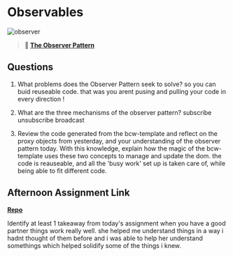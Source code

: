 # Observables

![observer](https://bcw.blob.core.windows.net/public/img/journals/8014045611652045)

> **📖 [The Observer Pattern](https://codeworksacademy.com/fs-student-guide/resources/wk3/04-Observer-Pattern)**

## Questions

1. What problems does the Observer Pattern seek to solve?
so you can buid reuseable code. that was you arent pusing and pulling your code in every direction !

2. What are the three mechanisms of the observer pattern?
subscribe unsubscribe broadcast

3. Review the code generated from the bcw-template and reflect on the proxy objects from yesterday, and your understanding of the observer pattern today. With this knowledge, explain how the magic of the bcw-template uses these two concepts to manage and update the dom.
the code is reauseable, and all the 'busy work' set up is taken care of, while being able to fit different code.
## Afternoon Assignment Link

**[Repo](https://github.com/hannahprather/sportsStore)**

Identify at least 1 takeaway from today's assignment
when you have a good partner things work really well. she helped me understand things in a way i hadnt thought of them before and i was able to help her understand somethings which helped solidify some of the things i knew.